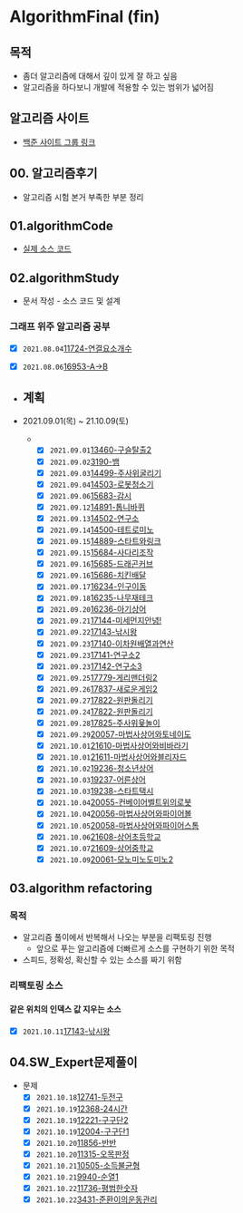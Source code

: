 # AlgorithmFinal  (fin)

## 목적  

- 좀더 알고리즘에 대해서 깊이 있게 잘 하고 싶음  
- 알고리즘을 하다보니 개발에 적용할 수 있는 범위가 넓어짐  

## 알고리즘 사이트  

-  [백준 사이트 그룹  링크](https://www.acmicpc.net/group/12038)

## 00. 알고리즘후기

- 알고리즘 시험 본거 부족한 부분 정리

## 01.algorithmCode

- [실제 소스 코드](./01.algorithmCode/algorithmCode)

## 02.algorithmStudy
- 문서 작성 - 소스 코드 및 설계
### 그래프 위주 알고리즘 공부  

- [x] `2021.08.04`[11724-연결요소개수](./02.algorithmStudy/0804/2021년08월04일_11724-연결요소의개수.md) 

- [x] `2021.08.06`[16953-A->B](./02.algorithmStudy/0806/2021년08월06일_16953-A-B.md)

- ## 계획   
- 2021.09.01(목) ~ 21.10.09(토)
  
  - - [x] `2021.09.01`[13460-구슬탈출2](./02.algorithmStudy/0901/01.13460-구슬탈출2/2021년09월01일_13460-구슬탈출2.md)
    - [x] `2021.09.02`[3190-뱀](./02.algorithmStudy/0902/01.3190-뱀/2021년09월02일_3190-뱀.md)
    - [x] `2021.09.03`[14499-주사위굴리기](./02.algorithmStudy/0903/01.14499-주사위굴리기/2021년09월03일_14499주사위굴리기.md)  
    - [x] `2021.09.04`[14503-로봇청소기](./02.algorithmStudy/0904/01.14503-로봇청소기/2021년09월04일_14503-로봇청소기.md)  
    - [x] `2021.09.06`[15683-감시](./02.algorithmStudy/0906/01.15683감시/2021년09월06일_15683-감시.md)  
    - [x] `2021.09.12`[14891-톱니바퀴](./02.algorithmStudy/0912/01.14891톱니바퀴/2021년09월12일_14891-톱니바퀴.md)
    - [x] `2021.09.13`[14502-연구소](./02.algorithmStudy/0913/01.14502-연구소/21.09.13_14502-연구소.md)
    - [x] `2021.09.14`[14500-테트로미노](./02.algorithmStudy/0914/01.14500-테트로미노/2021.09.14_14500-테트로미노.md)
    - [x] `2021.09.15`[14889-스타트와링크](./02.algorithmStudy/0915/01.14889-스타트와링크/2021.09.15_14889-스타트와링크.md)
    - [x] `2021.09.15`[15684-사다리조작](./02.algorithmStudy/0915/02.15684-사다리조작/2021.09.15_15684-사다리조작.md)
    - [x] `2021.09.16`[15685-드래곤커브](./02.algorithmStudy/0916/01.15685-드래곤커브/2021.09.16_15685-드래곤커브.md)
    - [x] `2021.09.16`[15686-치킨배달](./02.algorithmStudy/0916/02.15686-치킨배달/2021.09.16_15686-치킨배달.md)
    - [x] `2021.09.17`[16234-인구이동](./02.algorithmStudy/0917/01.16234-인구이동/2021.09.17_16234-인구이동.md)
    - [x] `2021.09.18`[16235-나무재테크](./02.algorithmStudy/0918/01.16235-나무재테크/2021.09.18_16235-나무재테크.md)
    - [x] `2021.09.20`[16236-아기상어](./02.algorithmStudy/0920/01.16236-아기상어/2021.09.20_16236-아기상어.md)
    - [x] `2021.09.21`[17144-미세먼지안녕!](./02.algorithmStudy/0921/01.17144-미세먼지/2021.09.21_17144-미세먼지.md)
    - [x] `2021.09.22`[17143-낚시왕](./02.algorithmStudy/0922/01.17143-낚시왕/2021.09.23_17143-낚시왕.md)
    - [x] `2021.09.23`[17140-이차원배열과연산](./02.algorithmStudy/0923/01.17140-이차원배열과연산/2021.09.23_17140-이차원배열과연산.md)
    - [x] `2021.09.23`[17141-연구소2](./02.algorithmStudy/0923/02.17141-연구소2,17142-연구소3/2021.09.23_17141-연구소2_17142-연구소3.md)
    - [x] `2021.09.23`[17142-연구소3](./02.algorithmStudy/0923/02.17141-연구소2,17142-연구소3/2021.09.23_17141-연구소2_17142-연구소3.md)
    - [x] `2021.09.25`[17779-게리맨더링2](./02.algorithmStudy/0925/01.17779-게리맨더링2/2021.09.25_17779-게리맨더링2.md)
    - [x] `2021.09.26`[17837-새로운게임2](./02.algorithmStudy/0926/01.17837-새로운게임2/2021.09.26_17837-새로운게임2.md)
    - [x] `2021.09.27`[17822-원판돌리기](./02.algorithmStudy/0927/01.17822-원판돌리기/2021.09.27_17822-원판돌리기.)
    - [x] `2021.09.24`[17822-원판돌리기](./02.algorithmStudy/0927/01.17822-원판돌리기/2021.09.27_17822-원판돌리기.md)
    - [x] `2021.09.28`[17825-주사위윷놀이](./02.algorithmStudy/0928/01.17825-주사위윷놀이/2021.09.28_17825_주사위윷놀이.md)
    - [x] `2021.09.29`[20057-마법사상어와토네이도](./02.algorithmStudy/0929/01.20057-마법사상어와토네이도/2021.09.29_20057-마법사상어와토네이도.md)
    - [x] `2021.10.01`[21610-마법사상어와비바라기](./02.algorithmStudy/1001/01.21610-마법사상어와비바라기/2021.10.01_21610-마법사상어와비바라기.md)
    - [x] `2021.10.01`[21611-마법사상어와블리자드](./02.algorithmStudy/1001/02.21611-마법사상어와블리자드/2021.10.01_21611-마법사상어와블리자드.md)
    - [x] `2021.10.02`[19236-청소년상어](./02.algorithmStudy/1002/01.19236-청소년상어/2021.10.02_19236-청소년상어.md)
    - [x] `2021.10.03`[19237-어른상어](./02.algorithmStudy/1003/01.19237-어른상어/2021.10.03_19237-어른상어.md)
    - [x] `2021.10.03`[19238-스타트택시](./02.algorithmStudy/1003/02.19238-스타트택시/2021.10.03_19238-스타트택시.md)
    - [x] `2021.10.04`[20055-컨베이어벨트위의로봇](./02.algorithmStudy/1004/01.20055-컨베이어벨트위의로봇/2021.10.04_20055-컨베이어벨트위의로봇.md)
    - [x] `2021.10.04`[20056-마법사상어와파이어볼](./02.algorithmStudy/1004/02.20056-마법사상어와파이어볼/2021.10.04_20056-마법사상어와파이어볼.md)
    - [x] `2021.10.05`[20058-마법사상어와파이어스톰](./02.algorithmStudy/1005/01.20058-마법사상어와파이어스톰/2021.10.05_20058-마법사상어와파이어스톰.md)
    - [x] `2021.10.06`[21608-상어초등학교](./02.algorithmStudy/1006/01.21608-상어초등학교/2021.10.06_21608-상어초등학교.md)
    - [x] `2021.10.07`[21609-상어중학교](./02.algorithmStudy/1007/01.21609-상어중학교/2021.10.07_21609-상어중학교.md)
    - [x] `2021.10.09`[20061-모노미노도미노2](./02.algorithmStudy/1009/01.20061-모노미노도미노2/2021.10.09_20061-모노미노도미노2.md)

## 03.algorithm refactoring

### 목적

- 알고리즘 풀이에서 반복해서 나오는 부분을 리팩토링 진행
  - 앞으로 푸는 알고리즘에 더빠르게 소스를 구현하기 위한 목적
- 스피드, 정확성, 확신할 수 있는 소스를 짜기 위함
### 리팩토링 소스
#### 같은 위치의 인덱스 값 지우는 소스
  - [x] `2021.10.11`[17143-낚시왕](./02.algorithmStudy/1011/01.17143-낚시왕(중복값지우는것리팩토링)/2021.10.11_17143-낚시왕.md)

## 04.SW_Expert문제풀이
- 문제
  - [x] `2021.10.18`[12741-두전구](./02.algorithmStudy/1018/01.12741-두전구/2021.10.18_12741-두전구.md) 
  + [x] `2021.10.19`[12368-24시간](./02.algorithmStudy/1019/01.12368-24시간/2021.10.19_12368-24시간.md)
  - [x] `2021.10.19`[12221-구구단2](./02.algorithmStudy/1019/02.12221-구구단2/21.10.19_12221-구구단2.md)
  + [x] `2021.10.19`[12004-구구단1](./02.algorithmStudy/1019/03.12004-구구단1/2021.10.19_12004-구구단1.md)
  - [x] `2021.10.20`[11856-반반](./02.algorithmStudy/1020/01.11856-반반/2021.10.20_11856-반반.md)
  + [x] `2021.10.20`[11315-오목판정](./02.algorithmStudy/1020/02.11315-오목판정/21.10.20_11315-오목판정.md)
  - [x] `2021.10.21`[10505-소득불균형](./02.algorithmStudy/1021/01.10505-소득불균형/2021.10.21_10505-소득불균형.md)
  + [x] `2021.10.21`[9940-순열1](./02.algorithmStudy/1021/02.9940-순열1/2021.10.21_9940-순열1.md)
  + [x] `2021.10.22`[11736-평범한숫자](./02.algorithmStudy/1022/01.11736-평범한숫자/2021.10.22_11736-평범한숫자.md)
  + [x] `2021.10.22`[3431-준환이의운동관리](./02.algorithmStudy/1022/02.3431-준환이의운동관리/2021.10.22_3431-준환이의운동관리.md)
